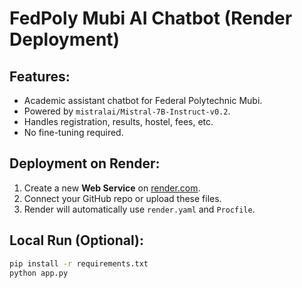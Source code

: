 # FedPoly Mubi AI Chatbot (Render Deployment)

## Features:
- Academic assistant chatbot for Federal Polytechnic Mubi.
- Powered by `mistralai/Mistral-7B-Instruct-v0.2`.
- Handles registration, results, hostel, fees, etc.
- No fine-tuning required.

## Deployment on Render:
1. Create a new **Web Service** on [render.com](https://render.com/).
2. Connect your GitHub repo or upload these files.
3. Render will automatically use `render.yaml` and `Procfile`.

## Local Run (Optional):
```bash
pip install -r requirements.txt
python app.py

